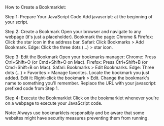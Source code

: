 How to Create a Bookmarklet:

Step 1: Prepare Your JavaScript Code
Add javascript: at the beginning of your script.

Step 2: Create a Bookmark
Open your browser and navigate to any webpage (it's just a placeholder).
Bookmark the page:
Chrome & Firefox: Click the star icon in the address bar.
Safari: Click Bookmarks > Add Bookmark.
Edge: Click the three dots (...) > star icon.

Step 3: Edit the Bookmark
Open your bookmarks manager:
Chrome: Press Ctrl+Shift+O (or Cmd+Shift+O on Mac).
Firefox: Press Ctrl+Shift+B (or Cmd+Shift+B on Mac).
Safari: Bookmarks > Edit Bookmarks.
Edge: Three dots (...) > Favorites > Manage favorites.
Locate the bookmark you just added.
Edit it:
Right-click the bookmark > Edit.
Change the bookmark's name to something you'll remember.
Replace the URL with your javascript: prefixed code from Step 1.

Step 4: Execute the Bookmarklet
Click on the bookmarklet whenever you're on a webpage to execute your JavaScript code.

Note: Always use bookmarklets responsibly and be aware that some websites might have security measures preventing them from running.
